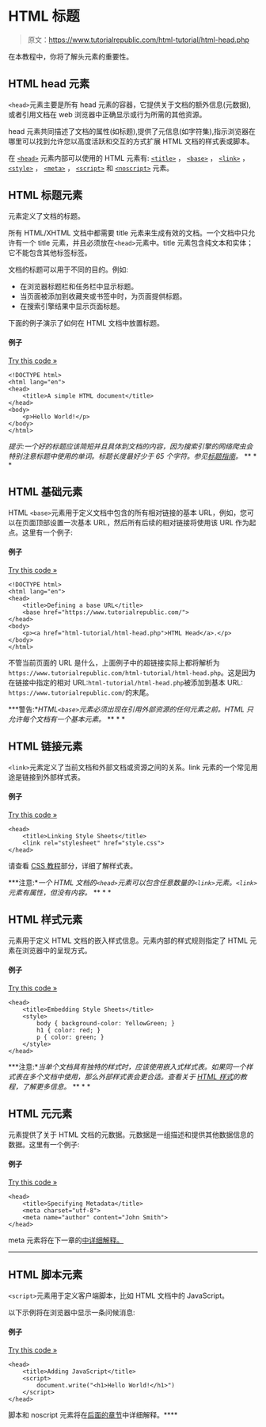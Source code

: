 # HTML 标题

> 原文：<https://www.tutorialrepublic.com/html-tutorial/html-head.php>

在本教程中，你将了解头元素的重要性。

## HTML head 元素

`<head>`元素主要是所有 head 元素的容器，它提供关于文档的额外信息(元数据),或者引用文档在 web 浏览器中正确显示或行为所需的其他资源。

head 元素共同描述了文档的属性(如标题),提供了元信息(如字符集),指示浏览器在哪里可以找到允许您以高度活跃和交互的方式扩展 HTML 文档的样式表或脚本。

在 [`<head>`](../html-reference/html-head-tag.php) 元素内部可以使用的 HTML 元素有: [`<title>`](../html-reference/html-title-tag.php) ， [`<base>`](../html-reference/html-base-tag.php) ， [`<link>`](../html-reference/html-link-tag.php) ， [`<style>`](../html-reference/html-style-tag.php) ， [`<meta>`](../html-reference/html-meta-tag.php) ， [`<script>`](../html-reference/html-script-tag.php) 和 [`<noscript>`](../html-reference/html-noscript-tag.php) 元素。

## HTML 标题元素

元素定义了文档的标题。

所有 HTML/XHTML 文档中都需要 title 元素来生成有效的文档。一个文档中只允许有一个 title 元素，并且必须放在`<head>`元素中。title 元素包含纯文本和实体；它不能包含其他标签标签。

文档的标题可以用于不同的目的。例如:

*   在浏览器标题栏和任务栏中显示标题。
*   当页面被添加到收藏夹或书签中时，为页面提供标题。
*   在搜索引擎结果中显示页面标题。

下面的例子演示了如何在 HTML 文档中放置标题。

#### 例子

[Try this code »](../codelab.php?topic=html&file=specify-a-title-for-the-document "Try this code using online Editor")

```
<!DOCTYPE html>
<html lang="en">
<head>
    <title>A simple HTML document</title>
</head>
<body>
    <p>Hello World!</p>
</body>
</html>
```

 *提示:一个好的标题应该简短并且具体到文档的内容，因为搜索引擎的网络爬虫会特别注意标题中使用的单词。标题长度最好少于 65 个字符。参见[标题指南](../faq/what-is-the-maximum-length-of-title-and-meta-description-tag.php)。*  ** * *

## HTML 基础元素

HTML `<base>`元素用于定义文档中包含的所有相对链接的基本 URL，例如，您可以在页面顶部设置一次基本 URL，然后所有后续的相对链接将使用该 URL 作为起点。这里有一个例子:

#### 例子

[Try this code »](../codelab.php?topic=html&file=setting-base-url-for-the-document "Try this code using online Editor")

```
<!DOCTYPE html>
<html lang="en">
<head>
    <title>Defining a base URL</title>
    <base href="https://www.tutorialrepublic.com/">
</head>
<body>
    <p><a href="html-tutorial/html-head.php">HTML Head</a>.</p>
</body>
</html>
```

不管当前页面的 URL 是什么，上面例子中的超链接实际上都将解析为`https://www.tutorialrepublic.com/html-tutorial/html-head.php`。这是因为在链接中指定的相对 URL:`html-tutorial/html-head.php`被添加到基本 URL: `https://www.tutorialrepublic.com/`的末尾。

 ***警告:**HTML`<base>`元素必须出现在引用外部资源的任何元素之前。HTML 只允许每个文档有一个基本元素。*  ** * *

## HTML 链接元素

`<link>`元素定义了当前文档和外部文档或资源之间的关系。link 元素的一个常见用途是链接到外部样式表。

#### 例子

[Try this code »](../codelab.php?topic=html&file=linking-style-sheet "Try this code using online Editor")

```
<head>
    <title>Linking Style Sheets</title>
    <link rel="stylesheet" href="style.css">
</head>
```

请查看 [CSS 教程](/css-tutorial/)部分，详细了解样式表。

 ***注意:**一个 HTML 文档的`<head>`元素可以包含任意数量的`<link>`元素。`<link>`元素有属性，但没有内容。*  ** * *

## HTML 样式元素

元素用于定义 HTML 文档的嵌入样式信息。元素内部的样式规则指定了 HTML 元素在浏览器中的呈现方式。

#### 例子

[Try this code »](../codelab.php?topic=html&file=embedding-style-sheet "Try this code using online Editor")

```
<head>
    <title>Embedding Style Sheets</title>
    <style>
        body { background-color: YellowGreen; }
        h1 { color: red; }
        p { color: green; }
    </style>
</head>
```

 ***注意:**当单个文档具有独特的样式时，应该使用嵌入式样式表。如果同一个样式表在多个文档中使用，那么外部样式表会更合适。查看关于 [HTML 样式](html-styles.php)的教程，了解更多信息。*  ** * *

## HTML 元元素

元素提供了关于 HTML 文档的元数据。元数据是一组描述和提供其他数据信息的数据。这里有一个例子:

#### 例子

[Try this code »](../codelab.php?topic=html&file=defining-metadata "Try this code using online Editor")

```
<head>
    <title>Specifying Metadata</title>
    <meta charset="utf-8">
    <meta name="author" content="John Smith">
</head>
```

meta 元素将在下一章的[中详细解释。](html-meta.php)

* * *

## HTML 脚本元素

`<script>`元素用于定义客户端脚本，比如 HTML 文档中的 JavaScript。

以下示例将在浏览器中显示一条问候消息:

#### 例子

[Try this code »](../codelab.php?topic=html&file=adding-javascript "Try this code using online Editor")

```
<head>
    <title>Adding JavaScript</title>
    <script>
        document.write("<h1>Hello World!</h1>") 
    </script>
</head>
```

脚本和 noscript 元素将在[后面的章节](html-scripts.php)中详细解释。****
